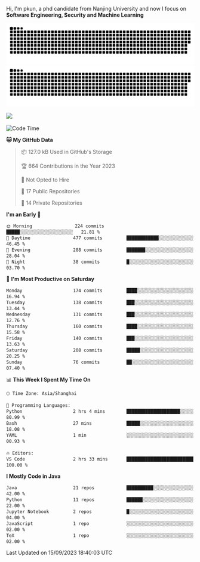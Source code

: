 Hi, I'm pkun, a phd candidate from Nanjing University and now I focus on **Software Engineering, Security and Machine Learning**

![GitHub Snake Light](https://github.com/pppppkun/pppppkun/blob/output/github-snake.svg#gh-light-mode-only)
![GitHub Snake dark](https://github.com/pppppkun/pppppkun/blob/output/github-snake-dark.svg#gh-dark-mode-only)

![](https://komarev.com/ghpvc/?username=pppppkun)
<!--START_SECTION:waka-->
![Code Time](http://img.shields.io/badge/Code%20Time-1%2C914%20hrs%2027%20mins-blue)

**🐱 My GitHub Data** 

> 📦 127.0 kB Used in GitHub's Storage 
 > 
> 🏆 664 Contributions in the Year 2023
 > 
> 🚫 Not Opted to Hire
 > 
> 📜 17 Public Repositories 
 > 
> 🔑 14 Private Repositories 
 > 
**I'm an Early 🐤** 

```text
🌞 Morning                224 commits         █████░░░░░░░░░░░░░░░░░░░░   21.81 % 
🌆 Daytime                477 commits         ████████████░░░░░░░░░░░░░   46.45 % 
🌃 Evening                288 commits         ███████░░░░░░░░░░░░░░░░░░   28.04 % 
🌙 Night                  38 commits          █░░░░░░░░░░░░░░░░░░░░░░░░   03.70 % 
```
📅 **I'm Most Productive on Saturday** 

```text
Monday                   174 commits         ████░░░░░░░░░░░░░░░░░░░░░   16.94 % 
Tuesday                  138 commits         ███░░░░░░░░░░░░░░░░░░░░░░   13.44 % 
Wednesday                131 commits         ███░░░░░░░░░░░░░░░░░░░░░░   12.76 % 
Thursday                 160 commits         ████░░░░░░░░░░░░░░░░░░░░░   15.58 % 
Friday                   140 commits         ███░░░░░░░░░░░░░░░░░░░░░░   13.63 % 
Saturday                 208 commits         █████░░░░░░░░░░░░░░░░░░░░   20.25 % 
Sunday                   76 commits          ██░░░░░░░░░░░░░░░░░░░░░░░   07.40 % 
```


📊 **This Week I Spent My Time On** 

```text
🕑︎ Time Zone: Asia/Shanghai

💬 Programming Languages: 
Python                   2 hrs 4 mins        ████████████████████░░░░░   80.99 % 
Bash                     27 mins             █████░░░░░░░░░░░░░░░░░░░░   18.08 % 
YAML                     1 min               ░░░░░░░░░░░░░░░░░░░░░░░░░   00.93 % 

🔥 Editors: 
VS Code                  2 hrs 33 mins       █████████████████████████   100.00 % 
```

**I Mostly Code in Java** 

```text
Java                     21 repos            ██████████░░░░░░░░░░░░░░░   42.00 % 
Python                   11 repos            ██████░░░░░░░░░░░░░░░░░░░   22.00 % 
Jupyter Notebook         2 repos             █░░░░░░░░░░░░░░░░░░░░░░░░   04.00 % 
JavaScript               1 repo              ░░░░░░░░░░░░░░░░░░░░░░░░░   02.00 % 
TeX                      1 repo              ░░░░░░░░░░░░░░░░░░░░░░░░░   02.00 % 
```




 Last Updated on 15/09/2023 18:40:03 UTC
<!--END_SECTION:waka-->
